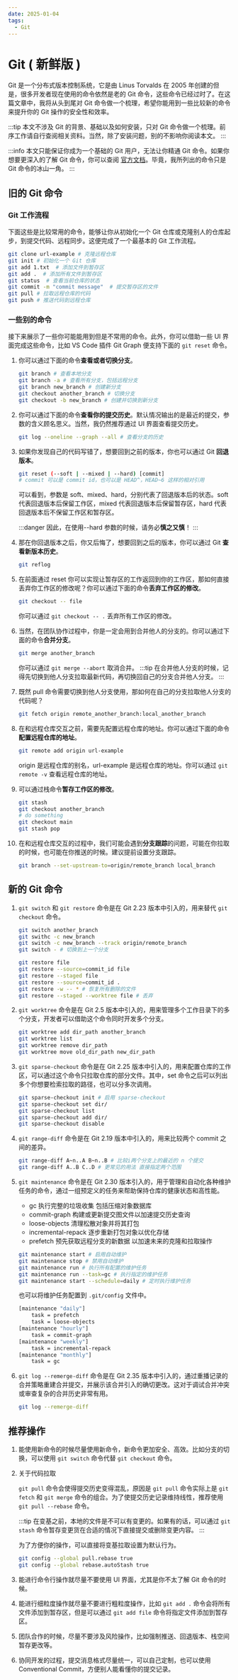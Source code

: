 ```yaml
---
date: 2025-01-04
tags:
  - Git
---
```


# Git ( 新鲜版 )

Git 是一个分布式版本控制系统，它是由 Linus Torvalds 在 2005 年创建的但是，很多开发者现在使用的命令依然是老的 Git 命令，这些命令已经过时了。在这篇文章中，我将从头到尾对 Git 命令做一个梳理，希望你能用到一些比较新的命令来提升你的 Git 操作的安全性和效率。

:::tip
本文不涉及 Git 的背景、基础以及如何安装，只对 Git 命令做一个梳理。前序工作请自行查阅相关资料。当然，除了安装问题，别的不影响你阅读本文。
:::

:::info
本文只能保证你成为一个基础的 Git 用户，无法让你精通 Git 命令。如果你想要更深入的了解 Git 命令，你可以查阅 [官方文档](https://git-scm.com/doc)。毕竟，我所列出的命令只是 Git 命令的冰山一角。
:::

## 旧的 Git 命令

### Git 工作流程

下面这些是比较常用的命令，能够让你从初始化一个 Git 仓库或克隆别人的仓库起步，到提交代码、远程同步。这便完成了一个最基本的 Git 工作流程。

```Bash
git clone url-example # 克隆远程仓库
git init # 初始化一个 Git 仓库
git add 1.txt  # 添加文件到暂存区
git add .  # 添加所有文件到暂存区
git status  # 查看当前仓库的状态
git commit -m "commit message"  # 提交暂存区的文件
git pull # 拉取远程仓库的代码
git push # 推送代码到远程仓库
```

### 一些别的命令

接下来展示了一些你可能能用到但是不常用的命令。此外，你可以借助一些 UI 界面完成这些命令，比如 VS Code 插件 Git Graph 便支持下面的 `git reset` 命令。

1. 你可以通过下面的命令**查看或者切换分支**。

   ```Bash
   git branch # 查看本地分支
   git branch -a # 查看所有分支，包括远程分支
   git branch new_branch # 创建新分支
   git checkout another_branch # 切换分支
   git checkout -b new_branch # 创建并切换到新分支
   ```

2. 你可以通过下面的命令**查看你的提交历史**。默认情况输出的是最近的提交，参数的含义顾名思义。当然，我仍然推荐通过 UI 界面查看提交历史。

   ```Bash :no-line-numbers
   git log --oneline --graph --all # 查看分支的历史
   ```

3. 如果你发现自己的代码写错了，想要回到之前的版本，你也可以通过 Git **回退版本**。

   ```Bash
   git reset (--soft | --mixed | --hard) [commit]
   # commit 可以是 commit id，也可以是 HEAD^，HEAD~6 这样的相对引用
   ```

   可以看到，参数是 soft、mixed、hard，分别代表了回退版本后的状态。soft 代表回退版本后保留工作区，mixed 代表回退版本后保留暂存区，hard 代表回退版本后不保留工作区和暂存区。

   :::danger
   因此，在使用--hard 参数的时候，请务必**慎之又慎**！
   :::

4. 那在你回退版本之后，你又后悔了，想要回到之后的版本，你可以通过 Git **查看新版本历史**。

   ```Bash :no-line-numbers
   git reflog
   ```

5. 在前面通过 reset 你可以实现让暂存区的工作返回到你的工作区，那如何直接丢弃你工作区的修改呢？你可以通过下面的命令**丢弃工作区的修改**。

   ```Bash :no-line-numbers
   git checkout -- file
   ```

   你可以通过 `git checkout -- .` 丢弃所有工作区的修改。

6. 当然，在团队协作过程中，你是一定会用到合并他人的分支的。你可以通过下面的命令**合并分支**。

   ```Bash :no-line-numbers
   git merge another_branch
   ```

   你可以通过 `git merge --abort` 取消合并。
   :::tip
   在合并他人分支的时候，记得先切换到他人分支拉取最新代码，再切换回自己的分支合并他人分支。
   :::

7. 既然 pull 命令需要切换到他人分支使用，那如何在自己的分支拉取他人分支的代码呢？

   ```Bash :no-line-numbers
   git fetch origin remote_another_branch:local_another_branch
   ```

8. 在和远程仓库交互之前，需要先配置远程仓库的地址。你可以通过下面的命令**配置远程仓库的地址**。

   ```Bash :no-line-numbers
   git remote add origin url-example
   ```

   origin 是远程仓库的别名，url-example 是远程仓库的地址。你可以通过 `git remote -v` 查看远程仓库的地址。

9. 可以通过栈命令**暂存工作区的修改**。

   ```Bash
   git stash
   git checkout another_branch
   # do something
   git checkout main
   git stash pop
   ```

10. 在和远程仓库交互的过程中，我们可能会遇到**分支跟踪**的问题，可能在你拉取的时候，也可能在你推送的时候。建议提前设置分支跟踪。

    ```Bash :no-line-numbers
    git branch --set-upstream-to=origin/remote_branch local_branch
    ```

## 新的 Git 命令

1. `git switch` 和 `git restore` 命令是在 Git 2.23 版本中引入的，用来替代 `git checkout` 命令。

   ```Bash
   git switch another_branch
   git swithc -c new_branch
   git switch -c new_branch --track origin/remote_branch
   git switch - # 切换到上一个分支
   ```

   ```Bash
   git restore file
   git restore --source=commit_id file
   git restore --staged file
   git restore --source=commit_id .
   git restore -w -- * # 恢复所有删除的文件
   git restore --staged --worktree file # 丢弃
   ```

2. `git worktree` 命令是在 Git 2.5 版本中引入的，用来管理多个工作目录下的多个分支，开发者可以借助这个命令同时开发多个分支。

   ```Bash
   git worktree add dir_path another_branch
   git worktree list
   git worktree remove dir_path
   git worktree move old_dir_path new_dir_path
   ```

3. `git sparse-checkout` 命令是在 Git 2.25 版本中引入的，用来配置仓库的工作区，可以通过这个命令只拉取仓库的部分文件。其中，set 命令之后可以列出多个你想要检索拉取的路径，也可以分多次调用。

   ```Bash
   git sparse-checkout init # 启用 sparse-checkout
   git sparse-checkout set dir/
   git sparse-checkout list
   git sparse-checkout add dir/
   git sparse-checkout disable
   ```

4. `git range-diff` 命令是在 Git 2.19 版本中引入的，用来比较两个 commit 之间的差异。

   ```Bash
   git range-diff A~n..A B~n..B # 比较i两个分支上的最近的 n 个提交
   git range-diff A..B C..D # 更常见的用法 直接指定两个范围
   ```

5. `git maintenance` 命令是在 Git 2.30 版本引入的，用于管理和自动化各种维护任务的命令，通过一组预定义的任务来帮助保持仓库的健康状态和高性能。

   - gc 执行完整的垃圾收集 包括压缩对象数据库
   - commit-graph 构建或更新提交图文件以加速提交历史查询
   - loose-objects 清理松散对象并将其打包
   - incremental-repack 逐步重新打包对象以优化存储
   - prefetch 预先获取远程分支的新数据 以加速未来的克隆和拉取操作

   ```Bash
   git maintenance start # 启用自动维护
   git maintenance stop # 禁用自动维护
   git maintenance run # 执行所有配置的维护任务
   git maintenance run --task=gc # 执行指定的维护任务
   git maintenance start --schedule=daily # 定时执行维护任务
   ```

   也可以将维护任务配置到 `.git/config` 文件中。

   ```Bash
   [maintenance "daily"]
       task = prefetch
       task = loose-objects
   [maintenance "hourly"]
       task = commit-graph
   [maintenance "weekly"]
       task = incremental-repack
   [maintenance "monthly"]
       task = gc
   ```

6. `git log --remerge-diff` 命令是在 Git 2.35 版本中引入的，通过重播记录的合并策略重建合并提交，并展示该合并引入的确切更改。这对于调试合并冲突或审查复杂的合并历史非常有用。

   ```Bash :no-line-numbers
   git log --remerge-diff
   ```

## 推荐操作

1. 能使用新命令的时候尽量使用新命令，新命令更加安全、高效。比如分支的切换，可以使用 `git switch` 命令代替 `git checkout` 命令。

2. 关于代码拉取

   `git pull` 命令会使得提交历史变得混乱，原因是 `git pull` 命令实际上是 `git fetch` 和 `git merge` 命令的组合。为了使提交历史记录维持线性，推荐使用 `git pull --rebase` 命令。

   :::tip
   在变基之前，本地的文件是不可以有变更的。如果有的话，可以通过 `git stash` 命令暂存变更货在合适的情况下直接提交或删除变更内容。
   :::

   为了方便你的操作，可以直接将变基拉取设置为默认行为。

   ```Bash
   git config --global pull.rebase true
   git config --global rebase.autoStash true
   ```

3. 能进行命令行操作就尽量不要使用 UI 界面，尤其是你不太了解 Git 命令的时候。
4. 能进行细粒度操作就尽量不要进行粗粒度操作，比如 `git add .` 命令会将所有文件添加到暂存区，但是可以通过 `git add file` 命令将指定文件添加到暂存区。
5. 团队合作的时候，尽量不要涉及风险操作，比如强制推送、回退版本、栈空间暂存更改等。
6. 协同开发的过程，提交消息格式尽量统一，可以自己定制，也可以使用 Conventional Commit，方便别人能看懂你的提交记录。
